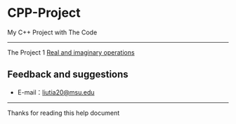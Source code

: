 # CPP-Project
My C++ Project with The Code

-----

The Project 1 [Real and imaginary operations](https://github.com/liutiantian233/CPP-Project/tree/master/Proj01)

## Feedback and suggestions
- E-mail：<liutia20@msu.edu>

---------
Thanks for reading this help document
